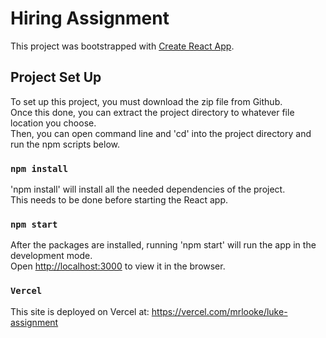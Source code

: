 # Hiring Assignment

This project was bootstrapped with [Create React App](https://github.com/facebook/create-react-app).

## Project Set Up

To set up this project, you must download the zip file from Github. \
Once this done, you can extract the project directory to whatever file location you choose. \
Then, you can open command line and 'cd' into the project directory and run the npm scripts below.

### `npm install`
'npm install' will install all the needed dependencies of the project. \
This needs to be done before starting the React app.

### `npm start`
After the packages are installed, running 'npm start' will run the app in the development mode.\
Open [http://localhost:3000](http://localhost:3000) to view it in the browser.

### `Vercel`
This site is deployed on Vercel at: https://vercel.com/mrlooke/luke-assignment

